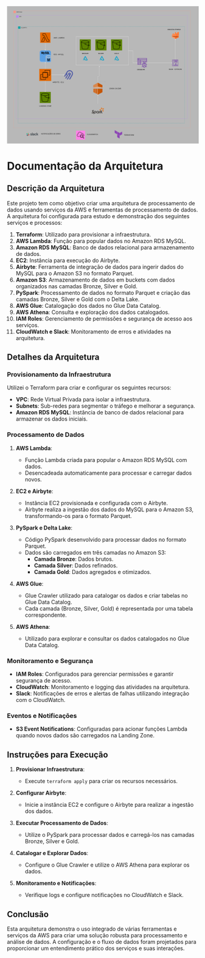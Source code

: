 ![alt text](<Arquitetura lakehouse.drawio.png>)


# Documentação da Arquitetura

## Descrição da Arquitetura

Este projeto tem como objetivo criar uma arquitetura de processamento de dados usando serviços da AWS e ferramentas de processamento de dados. A arquitetura foi configurada para estudo e demonstração dos seguintes serviços e processos:

1. **Terraform**: Utilizado para provisionar a infraestrutura.
2. **AWS Lambda**: Função para popular dados no Amazon RDS MySQL.
3. **Amazon RDS MySQL**: Banco de dados relacional para armazenamento de dados.
4. **EC2**: Instância para execução do Airbyte.
5. **Airbyte**: Ferramenta de integração de dados para ingerir dados do MySQL para o Amazon S3 no formato Parquet.
6. **Amazon S3**: Armazenamento de dados em buckets com dados organizados nas camadas Bronze, Silver e Gold.
7. **PySpark**: Processamento de dados no formato Parquet e criação das camadas Bronze, Silver e Gold com o Delta Lake.
8. **AWS Glue**: Catalogação dos dados no Glue Data Catalog.
9. **AWS Athena**: Consulta e exploração dos dados catalogados.
10. **IAM Roles**: Gerenciamento de permissões e segurança de acesso aos serviços.
11. **CloudWatch e Slack**: Monitoramento de erros e atividades na arquitetura.

## Detalhes da Arquitetura

### Provisionamento da Infraestrutura

Utilizei o Terraform para criar e configurar os seguintes recursos:

- **VPC**: Rede Virtual Privada para isolar a infraestrutura.
- **Subnets**: Sub-redes para segmentar o tráfego e melhorar a segurança.
- **Amazon RDS MySQL**: Instância de banco de dados relacional para armazenar os dados iniciais.

### Processamento de Dados

1. **AWS Lambda**:
   - Função Lambda criada para popular o Amazon RDS MySQL com dados.
   - Desencadeada automaticamente para processar e carregar dados novos.

2. **EC2 e Airbyte**:
   - Instância EC2 provisionada e configurada com o Airbyte.
   - Airbyte realiza a ingestão dos dados do MySQL para o Amazon S3, transformando-os para o formato Parquet.

3. **PySpark e Delta Lake**:
   - Código PySpark desenvolvido para processar dados no formato Parquet.
   - Dados são carregados em três camadas no Amazon S3:
     - **Camada Bronze**: Dados brutos.
     - **Camada Silver**: Dados refinados.
     - **Camada Gold**: Dados agregados e otimizados.

4. **AWS Glue**:
   - Glue Crawler utilizado para catalogar os dados e criar tabelas no Glue Data Catalog.
   - Cada camada (Bronze, Silver, Gold) é representada por uma tabela correspondente.

5. **AWS Athena**:
   - Utilizado para explorar e consultar os dados catalogados no Glue Data Catalog.

### Monitoramento e Segurança

- **IAM Roles**: Configurados para gerenciar permissões e garantir segurança de acesso.
- **CloudWatch**: Monitoramento e logging das atividades na arquitetura.
- **Slack**: Notificações de erros e alertas de falhas utilizando integração com o CloudWatch.

### Eventos e Notificações

- **S3 Event Notifications**: Configuradas para acionar funções Lambda quando novos dados são carregados na Landing Zone.

## Instruções para Execução

1. **Provisionar Infraestrutura**:
   - Execute `terraform apply` para criar os recursos necessários.

2. **Configurar Airbyte**:
   - Inicie a instância EC2 e configure o Airbyte para realizar a ingestão dos dados.

3. **Executar Processamento de Dados**:
   - Utilize o PySpark para processar dados e carregá-los nas camadas Bronze, Silver e Gold.

4. **Catalogar e Explorar Dados**:
   - Configure o Glue Crawler e utilize o AWS Athena para explorar os dados.

5. **Monitoramento e Notificações**:
   - Verifique logs e configure notificações no CloudWatch e Slack.

## Conclusão

Esta arquitetura demonstra o uso integrado de várias ferramentas e serviços da AWS para criar uma solução robusta para processamento e análise de dados. A configuração e o fluxo de dados foram projetados para proporcionar um entendimento prático dos serviços e suas interações.
